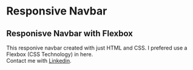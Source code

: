 # Responsive Navbar
## Responisve Navbar with Flexbox
This responive navbar created with just HTML and CSS. I prefered use a Flexbox (CSS Technology) in here.  
Contact me with [Linkedin](https://www.linkedin.com/in/ahmet-faruk-donmez/).
